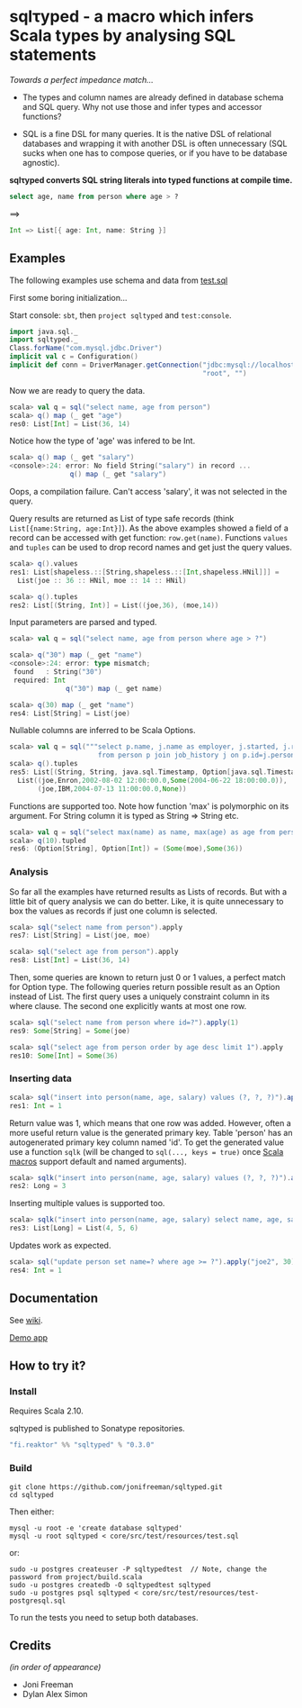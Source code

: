 sqlτyped - a macro which infers Scala types by analysing SQL statements
=======================================================================


_Towards a perfect impedance match..._

* The types and column names are already defined in database schema and SQL query. Why not use those and infer types and accessor functions?

* SQL is a fine DSL for many queries. It is the native DSL of relational databases and wrapping it with another DSL is often unnecessary (SQL sucks when one has to compose queries, or if you have to be database agnostic).
 
 
**sqlτyped converts SQL string literals into typed functions at compile time.**
 
```sql
select age, name from person where age > ?
```
        
  ==>

```scala
Int => List[{ age: Int, name: String }]
```


Examples
--------

The following examples use schema and data from [test.sql](https://github.com/jonifreeman/sqltyped/blob/master/core/src/test/resources/test.sql)

First some boring initialization... 

Start console: ```sbt```, then ```project sqltyped``` and ```test:console```.

```scala
import java.sql._
import sqltyped._
Class.forName("com.mysql.jdbc.Driver")
implicit val c = Configuration()
implicit def conn = DriverManager.getConnection("jdbc:mysql://localhost:3306/sqltyped", 
                                                "root", "")
```

Now we are ready to query the data.

```scala
scala> val q = sql("select name, age from person")
scala> q() map (_ get "age")
res0: List[Int] = List(36, 14)
```

Notice how the type of 'age' was infered to be Int.

```scala
scala> q() map (_ get "salary")
<console>:24: error: No field String("salary") in record ...
               q() map (_ get "salary")
```

Oops, a compilation failure. Can't access 'salary', it was not selected in the query.

Query results are returned as List of type safe records (think ```List[{name:String, age:Int}]```).
As the above examples showed a field of a record can be accessed with get function: ```row.get(name)```.
Functions ```values``` and ```tuples``` can be used to drop record names and get just the query values.

```scala
scala> q().values
res1: List[shapeless.::[String,shapeless.::[Int,shapeless.HNil]]] = 
  List(joe :: 36 :: HNil, moe :: 14 :: HNil)

scala> q().tuples
res2: List[(String, Int)] = List((joe,36), (moe,14))
```

Input parameters are parsed and typed.

```scala
scala> val q = sql("select name, age from person where age > ?")

scala> q("30") map (_ get "name")
<console>:24: error: type mismatch;
 found   : String("30")
 required: Int
              q("30") map (_ get name)

scala> q(30) map (_ get "name")
res4: List[String] = List(joe)
```

Nullable columns are inferred to be Scala Options.

```scala
scala> val q = sql("""select p.name, j.name as employer, j.started, j.resigned 
                      from person p join job_history j on p.id=j.person order by employer""")
scala> q().tuples
res5: List[(String, String, java.sql.Timestamp, Option[java.sql.Timestamp])] = 
  List((joe,Enron,2002-08-02 12:00:00.0,Some(2004-06-22 18:00:00.0)), 
       (joe,IBM,2004-07-13 11:00:00.0,None))
```

Functions are supported too. Note how function 'max' is polymorphic on its argument. For String
column it is typed as String => String etc.

```scala
scala> val q = sql("select max(name) as name, max(age) as age from person where age > ?")
scala> q(10).tupled
res6: (Option[String], Option[Int]) = (Some(moe),Some(36))
```

### Analysis ###

So far all the examples have returned results as Lists of records. But with a little bit of query
analysis we can do better. Like, it is quite unnecessary to box the values as records if just one 
column is selected.

```scala
scala> sql("select name from person").apply
res7: List[String] = List(joe, moe)

scala> sql("select age from person").apply
res8: List[Int] = List(36, 14)
```

Then, some queries are known to return just 0 or 1 values, a perfect match for Option type. 
The following queries return possible result as an Option instead of List. The first query uses 
a uniquely constraint column in its where clause. The second one explicitly wants at most one row.

```scala
scala> sql("select name from person where id=?").apply(1)
res9: Some[String] = Some(joe)

scala> sql("select age from person order by age desc limit 1").apply
res10: Some[Int] = Some(36)
```

### Inserting data ###

```scala
scala> sql("insert into person(name, age, salary) values (?, ?, ?)").apply("bill", 45, 30000)
res1: Int = 1
```

Return value was 1, which means that one row was added. However, often a more useful return value 
is the generated primary key. Table 'person' has an autogenerated primary key column named 'id'. To get
the generated value use a function ```sqlk``` (will be changed to ```sql(..., keys = true)``` once 
[Scala macros](https://issues.scala-lang.org/browse/SI-5920) support default and named arguments).

```scala
scala> sqlk("insert into person(name, age, salary) values (?, ?, ?)").apply("jill", 45, 30000)
res2: Long = 3
```

Inserting multiple values is supported too.

```scala
scala> sqlk("insert into person(name, age, salary) select name, age, salary from person").apply
res3: List[Long] = List(4, 5, 6)
```

Updates work as expected.

```scala
scala> sql("update person set name=? where age >= ?").apply("joe2", 30)
res4: Int = 1
```


Documentation
-------------

See [wiki](https://github.com/jonifreeman/sqltyped/wiki).

[Demo app](https://github.com/jonifreeman/sqltyped/tree/master/demo)

How to try it?
--------------

### Install ###

Requires Scala 2.10.

sqlτyped is published to Sonatype repositories.

```scala
"fi.reaktor" %% "sqltyped" % "0.3.0"
```

### Build ###

    git clone https://github.com/jonifreeman/sqltyped.git
    cd sqltyped

Then either:

    mysql -u root -e 'create database sqltyped'
    mysql -u root sqltyped < core/src/test/resources/test.sql

or:

    sudo -u postgres createuser -P sqltypedtest  // Note, change the password from project/build.scala
    sudo -u postgres createdb -O sqltypedtest sqltyped
    sudo -u postgres psql sqltyped < core/src/test/resources/test-postgresql.sql

To run the tests you need to setup both databases.

Credits
-------

*(in order of appearance)*

* Joni Freeman
* Dylan Alex Simon
